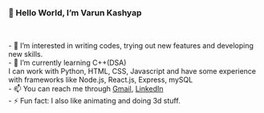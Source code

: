 <h3> 👋 Hello World, I’m Varun Kashyap </h3></br>
<p>- 👀 I’m interested in writing codes, trying out new features and developing new skills. </br>
- 🌱 I’m currently learning C++(DSA)</br>
I can work with Python, HTML, CSS, Javascript and have some experience with frameworks like Node.js, React.js, Express, mySQL </br>
- 📫 You can reach me through <a href= "kashyapvarun2003@gmail.com">Gmail</a>, <a href="https://www.linkedin.com/in/varun-kashyap-18b7aa258/">LinkedIn</a> </br>
- ⚡ Fun fact: I also like animating and doing 3d stuff.
</p>
<!---
VarunKashyap19/VarunKashyap19 is a ✨ special ✨ repository because its `README.md` (this file) appears on your GitHub profile.
You can click the Preview link to take a look at your changes.
--->
